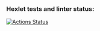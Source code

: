 ### Hexlet tests and linter status:
[![Actions Status](https://github.com/Tailerusin/python-project-lvl1/workflows/hexlet-check/badge.svg)](https://github.com/Tailerusin/python-project-lvl1/actions)